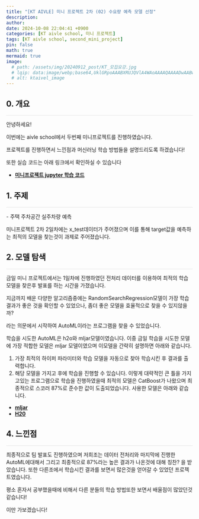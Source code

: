 ```yaml
---
title: "[KT AIVLE] 미니 프로젝트 2차 (02) 수요량 예측 모델 선정"
description: 
author:
date: 2024-10-08 22:04:41 +0900
categories: [KT aivle school, 미니 프로젝트]
tags: [KT aivle school, second_mini_project]
pin: false
math: true
mermaid: true
image:
  # path: /assets/img/20240912_post/KT_모집요강.jpg
  # lqip: data:image/webp;base64,UklGRpoAAABXRUJQVlA4WAoAAAAQAAAADwAABwAAQUxQSDIAAAARL0AmbZurmr57yyIiqE8oiG0bejIYEQTgqiDA9vqnsUSI6H+oAERp2HZ65qP/VIAWAFZQOCBCAAAA8AEAnQEqEAAIAAVAfCWkAALp8sF8rgRgAP7o9FDvMCkMde9PK7euH5M1m6VWoDXf2FkP3BqV0ZYbO6NA/VFIAAAA
  # alt: ktaivel_image
---
```





## **0. 개요**
<hr style="height: 0.5px; background-color: rgba(0, 0, 0, .1); border: none;" /> 
안녕하세요!

이번에는 aivle school에서 두번째 미니프로젝트를 진행하였습니다.

프로젝트를 진행하면서 느낀점과 머신러닝 학습 방법들을 설명드리도록 하겠습니다!

또한 실습 코드는 아래 링크에서 확인하실 수 있습니다
- [**미니프로젝트 jupyter 학습 코드**](https://github.com/Lucky-SeoYounghyun/kt_aivle/tree/main/mini_project_02)

## **1. 주제**
<hr style="height: 0.5px; background-color: rgba(0, 0, 0, .1); border: none;" /> 
- 주택 주차공간 실주차량 예측

미니프로젝트 2차 2일차에는 x_test데이터가 주어졌으며 이를 통해 target값을 예측하는 최적의 모델을 찾는것이 과제로 주어졌습니다. 

## **2. 모델 탐색**
<hr style="height: 0.5px; background-color: rgba(0, 0, 0, .1); border: none;" /> 
금일 미니 프로젝트에서는 1일차에 진행하였던 전처리 데이터를 이용하여 최적의 학습모델을 찾은후 발표를 하는 시간을 가졌습니다.  

지금까지 배운 다양한 알고리즘중에는 RandomSearchRegression모델이 가장 학습결과가 좋은 것을 확인할 수 있었으나, 좀더 좋은 모델을 효율적으로 찾을 수 있지않을까?  

라는 의문에서 시작하여 AutoML이라는 프로그램을 찾을 수 있었습니다.  

학습을 시도한 AutoML은 h2o와 mljar모델이였습니다. 이중 금일 학습을 시도한 모델에 가장 적합한 모델은 mljar 모델이였으며 이모델을 간략히 설명하면 아래와 같습니다.  
1. 가장 최적의 하이퍼 파라미터와 학습 모델을 자동으로 찾아 학습시킨 후 결과를 출력합니다.
2. 해당 모델을 가지고 후에 학습을 진행할 수 있습니다.
이렇게 대략적인 큰 틀을 가지고있는 프로그램으로 학습을 진행하였을때 최적의 모델은 CatBoost가 나왔으며 최종적으로 스코러 87%로 준수한 값이 도출되었습니다.
사용한 모델은 아래와 같습니다.
- [**mljar**](https://github.com/mljar/mljar-supervised)
- [**H20**](https://github.com/h2oai/h2o-3)

## **4. 느낀점**
<hr style="height: 0.5px; background-color: rgba(0, 0, 0, .1); border: none;" /> 
최종적으로 팀 발표도 진행하였으며 저희조는 데이터 전처리와 마지막에 진행한 AutoML에대해서 그리고 최종적으로 87%라는 높은 결과가 나온것에 대해 칭찬? 을 받았습니다.
또한 다른조에서 학습시킨 결과를 보면서 많은것을 얻어갈 수 있었던 프로젝트였습니다.

평소 혼자서 공부했을때에 비해서 다른 분들의 학습 방법또한 보면서 배울점이 많았던것 같습니다!

이만 가보겠습니다!
